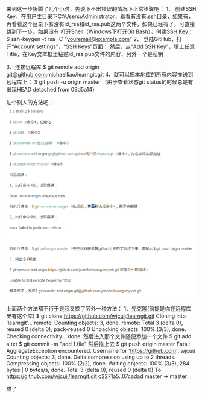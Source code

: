 来到这一步折腾了几个小时，先说下不出错误的情况下正常步骤吧：
1、
创建SSH Key。在用户主目录下C:\Users\Administrator，看看有没有.ssh目录，如果有，再看看这个目录下有没有id_rsa和id_rsa.pub这两个文件，如果已经有了，可直接跳到下一步。如果没有
打开Shell（Windows下打开Git Bash），创建SSH Key：
$ ssh-keygen -t rsa -C "youremail@example.com"
2、
登陆GitHub，打开“Account settings”，“SSH Keys”页面：
然后，点“Add SSH Key”，填上任意Title，在Key文本框里粘贴id_rsa.pub文件的内容，另外一个是私钥

3、连接远程库
$ git remote add origin git@github.com:michaelliao/learngit.git
4、就可以把本地库的所有内容推送到远程库上：
$ git push -u origin master
（由于查看状态git status的时候总是有出现HEAD detached from 09d5a14）

贴个别人的方法吧：
![image](https://github.com/wjcuij/demo/blob/master/img/asd.png)

上面两个方法都不行于是我又换了另外一种方法：
1、先克隆(前提是你在远程库里有这个库)
$ git clone https://github.com/wjcuij/learngit.git
Cloning into 'learngit'...
remote: Counting objects: 3, done.
remote: Total 3 (delta 0), reused 0 (delta 0), pack-reused 0
Unpacking objects: 100% (3/3), done.
Checking connectivity... done.
然后进入那个文件随便添加一个文件
$ git add a.txt
$ git commit -m "add 1 file"
然后推上去
$ git push origin master
Fatal: AggregateException encountered.
Username for 'https://github.com': wjcuij
Counting objects: 3, done.
Delta compression using up to 2 threads.
Compressing objects: 100% (2/2), done.
Writing objects: 100% (3/3), 284 bytes | 0 bytes/s, done.
Total 3 (delta 0), reused 0 (delta 0)
To https://github.com/wjcuij/learngit.git
   c2271a5..07cadad  master -> master

成了

